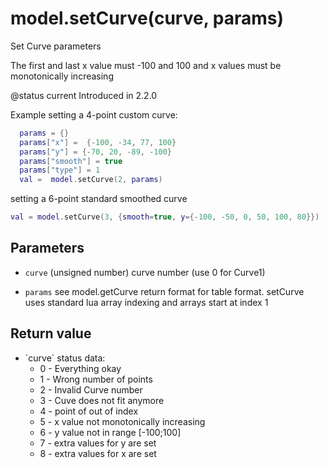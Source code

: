 # model.setCurve(curve, params)



Set Curve parameters

The first and last x value must -100 and 100 and x values must be monotonically increasing

@status current Introduced in 2.2.0

Example setting a 4-point custom curve:
```lua
  params = {}
  params["x"] =  {-100, -34, 77, 100}
  params["y"] = {-70, 20, -89, -100}
  params["smooth"] = true
  params["type"] = 1
  val =  model.setCurve(2, params)
 ```
setting a 6-point standard smoothed curve
 ```lua
 val = model.setCurve(3, {smooth=true, y={-100, -50, 0, 50, 100, 80}})
 ```



## Parameters

* `curve` (unsigned number) curve number (use 0 for Curve1)

* `params` see model.getCurve return format for table format. setCurve uses standard
 lua array indexing and arrays start at index 1



## Return value

* \`curve\` status data:
  * 0 - Everything okay
  * 1 - Wrong number of points
  * 2 - Invalid Curve number
  * 3 - Cuve does not fit anymore
  * 4 - point of out of index
  * 5 - x value not monotonically increasing
  * 6 - y value not in range [-100;100]
  * 7 - extra values for y are set
  * 8 - extra values for x are set



